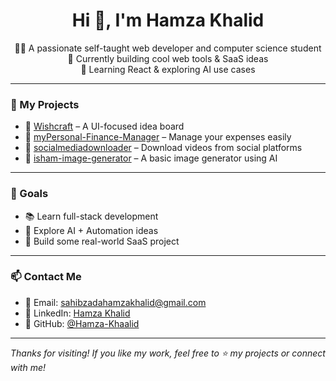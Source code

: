 <h1 align="center">Hi 👋, I'm Hamza Khalid</h1>
<p align="center">
  🧑‍💻 A passionate self-taught web developer and computer science student <br />
  🎯 Currently building cool web tools & SaaS ideas <br />
  🌱 Learning React & exploring AI use cases
</p>

---

### 🔧 My Projects

- 🎨 [Wishcraft](https://github.com/Hamza-Khaalid/wishcraft) – A UI-focused idea board
- 💸 [myPersonal-Finance-Manager](https://github.com/Hamza-Khaalid/myPersonal-Finance-Manager) – Manage your expenses easily
- 🎥 [socialmediadownloader](https://github.com/Hamza-Khaalid/socialmediadownloader) – Download videos from social platforms
- 🎲 [isham-image-generator](https://github.com/Hamza-Khaalid/isham-image-generator) – A basic image generator using AI

---

### 🚀 Goals

- 📚 Learn full-stack development 
- 🧠 Explore AI + Automation ideas
- 🔧 Build some real-world SaaS project

---

### 📫 Contact Me

- 📧 Email: sahibzadahamzakhalid@gmail.com  
- 💼 LinkedIn: [Hamza Khalid](https://www.linkedin.com/in/hamza-khalid-05b657297/)  
- 🐙 GitHub: [@Hamza-Khaalid](https://github.com/Hamza-Khaalid)

---

_Thanks for visiting! If you like my work, feel free to ⭐ my projects or connect with me!_

<!--
**Hamza-Khaalid/Hamza-Khaalid** is a ✨ _special_ ✨ repository because its `README.md` (this file) appears on your GitHub profile.

Here are some ideas to get you started:

- 🔭 I’m currently working on ...
- 🌱 I’m currently learning ...
- 👯 I’m looking to collaborate on ...
- 🤔 I’m looking for help with ...
- 💬 Ask me about ...
- 📫 How to reach me: ...
- 😄 Pronouns: ...
- ⚡ Fun fact: ...
-->
